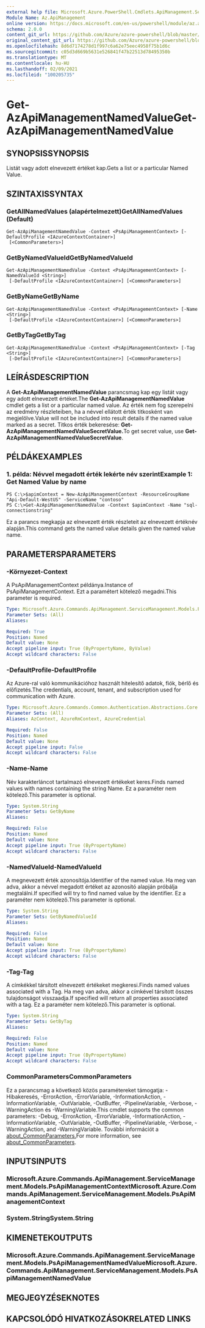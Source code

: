 ```yaml
---
external help file: Microsoft.Azure.PowerShell.Cmdlets.ApiManagement.ServiceManagement.dll-Help.xml
Module Name: Az.ApiManagement
online version: https://docs.microsoft.com/en-us/powershell/module/az.apimanagement/get-azapimanagementnamedvalue
schema: 2.0.0
content_git_url: https://github.com/Azure/azure-powershell/blob/master/src/ApiManagement/ApiManagement/help/Get-AzApiManagementNamedValue.md
original_content_git_url: https://github.com/Azure/azure-powershell/blob/master/src/ApiManagement/ApiManagement/help/Get-AzApiManagementNamedValue.md
ms.openlocfilehash: 8d6d7174278d1f997c6a62e75eec4958f75b1d6c
ms.sourcegitcommit: c05d3d669b5631e526841f47b22513d78495350b
ms.translationtype: MT
ms.contentlocale: hu-HU
ms.lasthandoff: 02/09/2021
ms.locfileid: "100205735"
---
```

# <span data-ttu-id="2eb08-101">Get-AzApiManagementNamedValue</span><span class="sxs-lookup"><span data-stu-id="2eb08-101">Get-AzApiManagementNamedValue</span></span>

## <span data-ttu-id="2eb08-102">SYNOPSIS</span><span class="sxs-lookup"><span data-stu-id="2eb08-102">SYNOPSIS</span></span>
<span data-ttu-id="2eb08-103">Listát vagy adott elnevezett értéket kap.</span><span class="sxs-lookup"><span data-stu-id="2eb08-103">Gets a list or a particular Named Value.</span></span>

## <span data-ttu-id="2eb08-104">SZINTAXIS</span><span class="sxs-lookup"><span data-stu-id="2eb08-104">SYNTAX</span></span>

### <span data-ttu-id="2eb08-105">GetAllNamedValues (alapértelmezett)</span><span class="sxs-lookup"><span data-stu-id="2eb08-105">GetAllNamedValues (Default)</span></span>
```
Get-AzApiManagementNamedValue -Context <PsApiManagementContext> [-DefaultProfile <IAzureContextContainer>]
 [<CommonParameters>]
```

### <span data-ttu-id="2eb08-106">GetByNamedValueId</span><span class="sxs-lookup"><span data-stu-id="2eb08-106">GetByNamedValueId</span></span>
```
Get-AzApiManagementNamedValue -Context <PsApiManagementContext> [-NamedValueId <String>]
 [-DefaultProfile <IAzureContextContainer>] [<CommonParameters>]
```

### <span data-ttu-id="2eb08-107">GetByName</span><span class="sxs-lookup"><span data-stu-id="2eb08-107">GetByName</span></span>
```
Get-AzApiManagementNamedValue -Context <PsApiManagementContext> [-Name <String>]
 [-DefaultProfile <IAzureContextContainer>] [<CommonParameters>]
```

### <span data-ttu-id="2eb08-108">GetByTag</span><span class="sxs-lookup"><span data-stu-id="2eb08-108">GetByTag</span></span>
```
Get-AzApiManagementNamedValue -Context <PsApiManagementContext> [-Tag <String>]
 [-DefaultProfile <IAzureContextContainer>] [<CommonParameters>]
```

## <span data-ttu-id="2eb08-109">LEÍRÁS</span><span class="sxs-lookup"><span data-stu-id="2eb08-109">DESCRIPTION</span></span>
<span data-ttu-id="2eb08-110">A **Get-AzApiManagementNamedValue** parancsmag kap egy listát vagy egy adott elnevezett értéket.</span><span class="sxs-lookup"><span data-stu-id="2eb08-110">The **Get-AzApiManagementNamedValue** cmdlet gets a list or a particular named value.</span></span>
<span data-ttu-id="2eb08-111">Az érték nem fog szerepelni az eredmény részleteiben, ha a névvel ellátott érték titkosként van megjelölve.</span><span class="sxs-lookup"><span data-stu-id="2eb08-111">Value will not be included into result details if the named value marked as a secret.</span></span> <span data-ttu-id="2eb08-112">Titkos érték bekeresése: **Get-AzApiManagementNamedValueSecretValue.**</span><span class="sxs-lookup"><span data-stu-id="2eb08-112">To get secret value, use **Get-AzApiManagementNamedValueSecretValue**.</span></span>

## <span data-ttu-id="2eb08-113">PÉLDÁK</span><span class="sxs-lookup"><span data-stu-id="2eb08-113">EXAMPLES</span></span>

### <span data-ttu-id="2eb08-114">1. példa: Névvel megadott érték lekérte név szerint</span><span class="sxs-lookup"><span data-stu-id="2eb08-114">Example 1: Get Named Value by name</span></span>
```
PS C:\>$apimContext = New-AzApiManagementContext -ResourceGroupName "Api-Default-WestUS" -ServiceName "contoso"
PS C:\>Get-AzApiManagementNamedValue -Context $apimContext -Name "sql-connectionstring"
```

<span data-ttu-id="2eb08-115">Ez a parancs megkapja az elnevezett érték részleteit az elnevezett értéknév alapján.</span><span class="sxs-lookup"><span data-stu-id="2eb08-115">This command gets the named value details given the named value name.</span></span>

## <span data-ttu-id="2eb08-116">PARAMETERS</span><span class="sxs-lookup"><span data-stu-id="2eb08-116">PARAMETERS</span></span>

### <span data-ttu-id="2eb08-117">-Környezet</span><span class="sxs-lookup"><span data-stu-id="2eb08-117">-Context</span></span>
<span data-ttu-id="2eb08-118">A PsApiManagementContext példánya.</span><span class="sxs-lookup"><span data-stu-id="2eb08-118">Instance of PsApiManagementContext.</span></span>
<span data-ttu-id="2eb08-119">Ezt a paramétert kötelező megadni.</span><span class="sxs-lookup"><span data-stu-id="2eb08-119">This parameter is required.</span></span>

```yaml
Type: Microsoft.Azure.Commands.ApiManagement.ServiceManagement.Models.PsApiManagementContext
Parameter Sets: (All)
Aliases:

Required: True
Position: Named
Default value: None
Accept pipeline input: True (ByPropertyName, ByValue)
Accept wildcard characters: False
```

### <span data-ttu-id="2eb08-120">-DefaultProfile</span><span class="sxs-lookup"><span data-stu-id="2eb08-120">-DefaultProfile</span></span>
<span data-ttu-id="2eb08-121">Az Azure-ral való kommunikációhoz használt hitelesítő adatok, fiók, bérlő és előfizetés.</span><span class="sxs-lookup"><span data-stu-id="2eb08-121">The credentials, account, tenant, and subscription used for communication with Azure.</span></span>

```yaml
Type: Microsoft.Azure.Commands.Common.Authentication.Abstractions.Core.IAzureContextContainer
Parameter Sets: (All)
Aliases: AzContext, AzureRmContext, AzureCredential

Required: False
Position: Named
Default value: None
Accept pipeline input: False
Accept wildcard characters: False
```

### <span data-ttu-id="2eb08-122">-Name</span><span class="sxs-lookup"><span data-stu-id="2eb08-122">-Name</span></span>
<span data-ttu-id="2eb08-123">Név karakterláncot tartalmazó elnevezett értékeket keres.</span><span class="sxs-lookup"><span data-stu-id="2eb08-123">Finds named values with names containing the string Name.</span></span>
<span data-ttu-id="2eb08-124">Ez a paraméter nem kötelező.</span><span class="sxs-lookup"><span data-stu-id="2eb08-124">This parameter is optional.</span></span>

```yaml
Type: System.String
Parameter Sets: GetByName
Aliases:

Required: False
Position: Named
Default value: None
Accept pipeline input: True (ByPropertyName)
Accept wildcard characters: False
```

### <span data-ttu-id="2eb08-125">-NamedValueId</span><span class="sxs-lookup"><span data-stu-id="2eb08-125">-NamedValueId</span></span>
<span data-ttu-id="2eb08-126">A megnevezett érték azonosítója.</span><span class="sxs-lookup"><span data-stu-id="2eb08-126">Identifier of the named value.</span></span>
<span data-ttu-id="2eb08-127">Ha meg van adva, akkor a névvel megadott értéket az azonosító alapján próbálja megtalálni.</span><span class="sxs-lookup"><span data-stu-id="2eb08-127">If specified will try to find named value by the identifier.</span></span>
<span data-ttu-id="2eb08-128">Ez a paraméter nem kötelező.</span><span class="sxs-lookup"><span data-stu-id="2eb08-128">This parameter is optional.</span></span>

```yaml
Type: System.String
Parameter Sets: GetByNamedValueId
Aliases:

Required: False
Position: Named
Default value: None
Accept pipeline input: True (ByPropertyName)
Accept wildcard characters: False
```

### <span data-ttu-id="2eb08-129">-Tag</span><span class="sxs-lookup"><span data-stu-id="2eb08-129">-Tag</span></span>
<span data-ttu-id="2eb08-130">A címkékkel társított elnevezett értékeket megkeresi.</span><span class="sxs-lookup"><span data-stu-id="2eb08-130">Finds named values associated with a Tag.</span></span>
<span data-ttu-id="2eb08-131">Ha meg van adva, akkor a címkével társított összes tulajdonságot visszaadja.</span><span class="sxs-lookup"><span data-stu-id="2eb08-131">If specified will return all properties associated with a tag.</span></span>
<span data-ttu-id="2eb08-132">Ez a paraméter nem kötelező.</span><span class="sxs-lookup"><span data-stu-id="2eb08-132">This parameter is optional.</span></span>

```yaml
Type: System.String
Parameter Sets: GetByTag
Aliases:

Required: False
Position: Named
Default value: None
Accept pipeline input: True (ByPropertyName)
Accept wildcard characters: False
```

### <span data-ttu-id="2eb08-133">CommonParameters</span><span class="sxs-lookup"><span data-stu-id="2eb08-133">CommonParameters</span></span>
<span data-ttu-id="2eb08-134">Ez a parancsmag a következő közös paramétereket támogatja: -Hibakeresés, -ErrorAction, -ErrorVariable, -InformationAction, -InformationVariable, -OutVariable, -OutBuffer, -PipelineVariable, -Verbose, -WarningAction és -WarningVariable.</span><span class="sxs-lookup"><span data-stu-id="2eb08-134">This cmdlet supports the common parameters: -Debug, -ErrorAction, -ErrorVariable, -InformationAction, -InformationVariable, -OutVariable, -OutBuffer, -PipelineVariable, -Verbose, -WarningAction, and -WarningVariable.</span></span> <span data-ttu-id="2eb08-135">További információt a [about_CommonParameters.](http://go.microsoft.com/fwlink/?LinkID=113216)</span><span class="sxs-lookup"><span data-stu-id="2eb08-135">For more information, see [about_CommonParameters](http://go.microsoft.com/fwlink/?LinkID=113216).</span></span>

## <span data-ttu-id="2eb08-136">INPUTS</span><span class="sxs-lookup"><span data-stu-id="2eb08-136">INPUTS</span></span>

### <span data-ttu-id="2eb08-137">Microsoft.Azure.Commands.ApiManagement.ServiceManagement.Models.PsApiManagementContext</span><span class="sxs-lookup"><span data-stu-id="2eb08-137">Microsoft.Azure.Commands.ApiManagement.ServiceManagement.Models.PsApiManagementContext</span></span>

### <span data-ttu-id="2eb08-138">System.String</span><span class="sxs-lookup"><span data-stu-id="2eb08-138">System.String</span></span>

## <span data-ttu-id="2eb08-139">KIMENETEK</span><span class="sxs-lookup"><span data-stu-id="2eb08-139">OUTPUTS</span></span>

### <span data-ttu-id="2eb08-140">Microsoft.Azure.Commands.ApiManagement.ServiceManagement.Models.PsApiManagementNamedValue</span><span class="sxs-lookup"><span data-stu-id="2eb08-140">Microsoft.Azure.Commands.ApiManagement.ServiceManagement.Models.PsApiManagementNamedValue</span></span>

## <span data-ttu-id="2eb08-141">MEGJEGYZÉSEK</span><span class="sxs-lookup"><span data-stu-id="2eb08-141">NOTES</span></span>

## <span data-ttu-id="2eb08-142">KAPCSOLÓDÓ HIVATKOZÁSOK</span><span class="sxs-lookup"><span data-stu-id="2eb08-142">RELATED LINKS</span></span>
